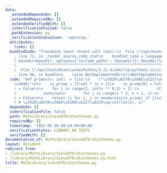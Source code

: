 ```yaml
---
data:
  _extendedDependsOn: []
  _extendedRequiredBy: []
  _extendedVerifiedWith: []
  _isVerificationFailed: false
  _pathExtension: py
  _verificationStatusIcon: ':warning:'
  attributes:
    links: []
  bundledCode: "Traceback (most recent call last):\n  File \"/opt/hostedtoolcache/Python/3.11.4/x64/lib/python3.11/site-packages/onlinejudge_verify/documentation/build.py\"\
    , line 71, in _render_source_code_stat\n    bundled_code = language.bundle(stat.path,\
    \ basedir=basedir, options={'include_paths': [basedir]}).decode()\n          \
    \         ^^^^^^^^^^^^^^^^^^^^^^^^^^^^^^^^^^^^^^^^^^^^^^^^^^^^^^^^^^^^^^^^^^^^^^^^^^^^^^^^^\n\
    \  File \"/opt/hostedtoolcache/Python/3.11.4/x64/lib/python3.11/site-packages/onlinejudge_verify/languages/python.py\"\
    , line 96, in bundle\n    raise NotImplementedError\nNotImplementedError\n"
  code: "def primes(n: int) -> list:\n    \"\u7D20\u6570\u306E\u5217\u6319\u3092\u884C\
    \u3046\"\n\n    is_prime = [True] * (n + 1)\n    is_prime[0] = False\n    is_prime[1]\
    \ = False\n\n    for i in range(2, int(n ** 0.5) + 1):\n        if not is_prime[i]:\n\
    \            continue\n        for j in range(i * 2, n + 1, i):\n            is_prime[j]\
    \ = False\n\n    return [i for i, j in enumerate(is_prime) if j]\n\nx = primes(100)\
    \ # \u7D20\u6570\u306E\u5168\u5217\u6319\nprint(len(x), x)"
  dependsOn: []
  isVerificationFile: false
  path: MathLibrary/SieveOfEratosthenes.py
  requiredBy: []
  timestamp: '2022-05-30 00:24:56+09:00'
  verificationStatus: LIBRARY_NO_TESTS
  verifiedWith: []
documentation_of: MathLibrary/SieveOfEratosthenes.py
layout: document
redirect_from:
- /library/MathLibrary/SieveOfEratosthenes.py
- /library/MathLibrary/SieveOfEratosthenes.py.html
title: MathLibrary/SieveOfEratosthenes.py
---
```

